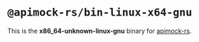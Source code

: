 # `@apimock-rs/bin-linux-x64-gnu`

This is the **x86_64-unknown-linux-gnu** binary for [apimock-rs](https://www.npmjs.com/package/apimock-rs).
